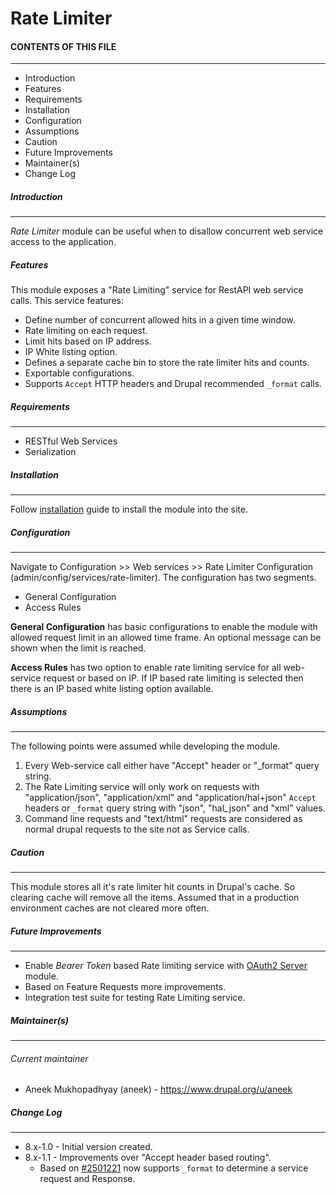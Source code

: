 # Rate Limiter

#### CONTENTS OF THIS FILE
---------------------
* Introduction
* Features
* Requirements
* Installation
* Configuration
* Assumptions
* Caution
* Future Improvements
* Maintainer(s)
* Change Log

##### Introduction
------------------
*Rate Limiter* module can be useful when to disallow concurrent web service 
access to the application. 

##### Features
This module exposes a "Rate Limiting" service for RestAPI web service calls.
This service features:
* Define number of concurrent allowed hits in a given time window.
* Rate limiting on each request.
* Limit hits based on IP address.
* IP White listing option.
* Defines a separate cache bin to store the rate limiter hits and counts.
* Exportable configurations.
* Supports `Accept` HTTP headers and Drupal recommended `_format` calls. 

##### Requirements
------------------
* RESTful Web Services
* Serialization

##### Installation
------------------
Follow [installation](https://www.drupal.org/documentation/install/modules-themes/modules-8) 
guide to install the module into the site.

##### Configuration
------------------
Navigate to Configuration >> Web services >> Rate Limiter Configuration 
(admin/config/services/rate-limiter).
The configuration has two segments.
* General Configuration
* Access Rules

**General Configuration** has basic configurations to enable the module with 
allowed request limit in an allowed time frame. 
An optional message can be shown when the limit is reached.

**Access Rules** has two option to enable rate limiting service for all 
web-service request or based on IP. 
If IP based rate limiting is selected then there is an IP based 
white listing option available.

##### Assumptions
------------------
The following points were assumed while developing the module.

1. Every Web-service call either have "Accept" header or "_format" query string.
2. The Rate Limiting service will only work on requests with 
"application/json", "application/xml" and "application/hal+json" `Accept` headers
or `_format` query string with "json", "hal_json" and "xml" values.
3. Command line requests and "text/html" requests are considered as normal
drupal requests to the site not as Service calls.

##### Caution
------------------
This module stores all it's rate limiter hit counts in Drupal's cache. 
So clearing cache will remove all the items. 
Assumed that in a production environment caches are not cleared more often.

##### Future Improvements
------------------
* Enable *Bearer Token* based Rate limiting service with [OAuth2 Server](https://www.drupal.org/project/oauth2_server) module.
* Based on Feature Requests more improvements.
* Integration test suite for testing Rate Limiting service.

##### Maintainer(s)
------------------
###### Current maintainer
* Aneek Mukhopadhyay (aneek) - https://www.drupal.org/u/aneek
 
##### Change Log
------------------
* 8.x-1.0 - Initial version created.
* 8.x-1.1 - Improvements over "Accept header based routing".
  * Based on [#2501221](https://www.drupal.org/node/2501221) now supports `_format` to determine a service request
    and Response.
